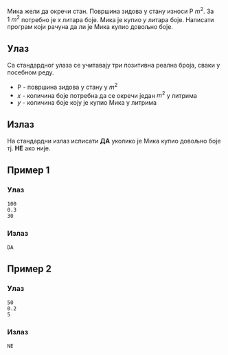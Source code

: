 ﻿Мика жели да окречи стан. Површина зидова у стану износи P $m^2$. За $1~m^2$ потребно је $x$  литара боје. Мика је купио $y$ литара боје.   Написати програм који рачуна да ли је Мика купио довољно боје.
## Улаз

Са стандардног улаза се учитавају три позитивна реална броја, сваки у посебном реду.

 - P - површина зидова у стану у $m^2$
 - $x$ - количина боје потребна да се окречи  један $m^2$ у литрима
 - $y$ - количина боје коју је купио Мика у литрима

## Излаз

На стандардни излаз исписати **ДА** уколико је Мика купио довољно боје тј.  **НЕ** ако није.


## Пример 1

### Улаз

~~~
100
0.3
30
~~~

### Излаз

~~~
DA
~~~

## Пример 2

### Улаз

~~~
50
0.2
5
~~~

### Излаз

~~~
NE
~~~
